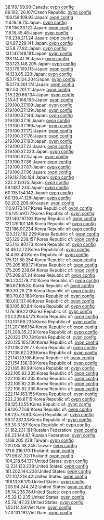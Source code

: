 38.110.109.90:Canada: [ovpn config](vpn/38_110_109_90.ovpn)  
89.102.126.167:Czech Republic: [ovpn config](vpn/89_102_126_167.ovpn)  
106.158.109.93:Japan: [ovpn config](vpn/106_158_109_93.ovpn)  
114.16.19.75:Japan: [ovpn config](vpn/114_16_19_75.ovpn)  
118.106.33.122:Japan: [ovpn config](vpn/118_106_33_122.ovpn)  
118.16.45.48:Japan: [ovpn config](vpn/118_16_45_48.ovpn)  
118.238.211.24:Japan: [ovpn config](vpn/118_238_211_24.ovpn)  
124.87.229.141:Japan: [ovpn config](vpn/124_87_229_141.ovpn)  
125.8.77.82:Japan: [ovpn config](vpn/125_8_77_82.ovpn)  
131.147.148.191:Japan: [ovpn config](vpn/131_147_148_191.ovpn)  
133.114.41.18:Japan: [ovpn config](vpn/133_114_41_18.ovpn)  
133.123.146.205:Japan: [ovpn config](vpn/133_123_146_205.ovpn)  
133.175.199.113:Japan: [ovpn config](vpn/133_175_199_113.ovpn)  
14.133.85.220:Japan: [ovpn config](vpn/14_133_85_220.ovpn)  
153.174.124.204:Japan: [ovpn config](vpn/153_174_124_204.ovpn)  
153.174.201.174:Japan: [ovpn config](vpn/153_174_201_174.ovpn)  
182.50.201.11:Japan: [ovpn config](vpn/182_50_201_11.ovpn)  
218.220.68.134:Japan: [ovpn config](vpn/218_220_68_134.ovpn)  
218.43.108.163:Japan: [ovpn config](vpn/218_43_108_163.ovpn)  
219.100.37.109:Japan: [ovpn config](vpn/219_100_37_109.ovpn)  
219.100.37.129:Japan: [ovpn config](vpn/219_100_37_129.ovpn)  
219.100.37.144:Japan: [ovpn config](vpn/219_100_37_144.ovpn)  
219.100.37.16:Japan: [ovpn config](vpn/219_100_37_16.ovpn)  
219.100.37.169:Japan: [ovpn config](vpn/219_100_37_169.ovpn)  
219.100.37.172:Japan: [ovpn config](vpn/219_100_37_172.ovpn)  
219.100.37.176:Japan: [ovpn config](vpn/219_100_37_176.ovpn)  
219.100.37.193:Japan: [ovpn config](vpn/219_100_37_193.ovpn)  
219.100.37.22:Japan: [ovpn config](vpn/219_100_37_22.ovpn)  
219.100.37.223:Japan: [ovpn config](vpn/219_100_37_223.ovpn)  
219.100.37.3:Japan: [ovpn config](vpn/219_100_37_3.ovpn)  
219.100.37.86:Japan: [ovpn config](vpn/219_100_37_86.ovpn)  
219.100.37.87:Japan: [ovpn config](vpn/219_100_37_87.ovpn)  
219.100.37.96:Japan: [ovpn config](vpn/219_100_37_96.ovpn)  
219.112.180.194:Japan: [ovpn config](vpn/219_112_180_194.ovpn)  
222.2.13.125:Japan: [ovpn config](vpn/222_2_13_125.ovpn)  
59.138.1.235:Japan: [ovpn config](vpn/59_138_1_235.ovpn)  
60.135.154.142:Japan: [ovpn config](vpn/60_135_154_142.ovpn)  
60.139.41.128:Japan: [ovpn config](vpn/60_139_41_128.ovpn)  
92.202.206.40:Japan: [ovpn config](vpn/92_202_206_40.ovpn)  
110.9.173.147:Korea Republic of: [ovpn config](vpn/110_9_173_147.ovpn)  
116.125.69.177:Korea Republic of: [ovpn config](vpn/116_125_69_177.ovpn)  
121.140.197.102:Korea Republic of: [ovpn config](vpn/121_140_197_102.ovpn)  
121.179.101.146:Korea Republic of: [ovpn config](vpn/121_179_101_146.ovpn)  
121.186.97.234:Korea Republic of: [ovpn config](vpn/121_186_97_234.ovpn)  
123.212.182.229:Korea Republic of: [ovpn config](vpn/123_212_182_229.ovpn)  
125.129.239.157:Korea Republic of: [ovpn config](vpn/125_129_239_157.ovpn)  
125.143.80.173:Korea Republic of: [ovpn config](vpn/125_143_80_173.ovpn)  
14.48.12.72:Korea Republic of: [ovpn config](vpn/14_48_12_72.ovpn)  
14.4.93.40:Korea Republic of: [ovpn config](vpn/14_4_93_40.ovpn)  
175.121.50.254:Korea Republic of: [ovpn config](vpn/175_121_50_254.ovpn)  
175.205.169.171:Korea Republic of: [ovpn config](vpn/175_205_169_171.ovpn)  
175.205.236.64:Korea Republic of: [ovpn config](vpn/175_205_236_64.ovpn)  
175.209.67.24:Korea Republic of: [ovpn config](vpn/175_209_67_24.ovpn)  
180.224.179.210:Korea Republic of: [ovpn config](vpn/180_224_179_210.ovpn)  
180.67.105.80:Korea Republic of: [ovpn config](vpn/180_67_105_80.ovpn)  
180.70.29.216:Korea Republic of: [ovpn config](vpn/180_70_29_216.ovpn)  
180.70.83.183:Korea Republic of: [ovpn config](vpn/180_70_83_183.ovpn)  
180.83.137.48:Korea Republic of: [ovpn config](vpn/180_83_137_48.ovpn)  
183.105.80.84:Korea Republic of: [ovpn config](vpn/183_105_80_84.ovpn)  
1.176.189.221:Korea Republic of: [ovpn config](vpn/1_176_189_221.ovpn)  
203.229.64.173:Korea Republic of: [ovpn config](vpn/203_229_64_173.ovpn)  
210.101.89.235:Korea Republic of: [ovpn config](vpn/210_101_89_235.ovpn)  
211.207.166.154:Korea Republic of: [ovpn config](vpn/211_207_166_154.ovpn)  
211.208.35.239:Korea Republic of: [ovpn config](vpn/211_208_35_239.ovpn)  
220.123.170.78:Korea Republic of: [ovpn config](vpn/220_123_170_78.ovpn)  
220.125.105.130:Korea Republic of: [ovpn config](vpn/220_125_105_130.ovpn)  
221.138.229.77:Korea Republic of: [ovpn config](vpn/221_138_229_77.ovpn)  
221.138.62.239:Korea Republic of: [ovpn config](vpn/221_138_62_239.ovpn)  
221.141.19.198:Korea Republic of: [ovpn config](vpn/221_141_19_198.ovpn)  
221.154.136.198:Korea Republic of: [ovpn config](vpn/221_154_136_198.ovpn)  
221.165.88.99:Korea Republic of: [ovpn config](vpn/221_165_88_99.ovpn)  
222.105.82.235:Korea Republic of: [ovpn config](vpn/222_105_82_235.ovpn)  
222.105.82.235:Korea Republic of: [ovpn config](vpn/222_105_82_235.ovpn)  
222.105.82.235:Korea Republic of: [ovpn config](vpn/222_105_82_235.ovpn)  
222.105.82.235:Korea Republic of: [ovpn config](vpn/222_105_82_235.ovpn)  
222.114.163.155:Korea Republic of: [ovpn config](vpn/222_114_163_155.ovpn)  
222.238.87.15:Korea Republic of: [ovpn config](vpn/222_238_87_15.ovpn)  
58.125.13.55:Korea Republic of: [ovpn config](vpn/58_125_13_55.ovpn)  
58.126.77.69:Korea Republic of: [ovpn config](vpn/58_126_77_69.ovpn)  
58.225.78.80:Korea Republic of: [ovpn config](vpn/58_225_78_80.ovpn)  
59.17.237.33:Korea Republic of: [ovpn config](vpn/59_17_237_33.ovpn)  
59.30.3.157:Korea Republic of: [ovpn config](vpn/59_30_3_157.ovpn)  
31.162.231.191:Russian Federation: [ovpn config](vpn/31_162_231_191.ovpn)  
89.23.144.87:Russian Federation: [ovpn config](vpn/89_23_144_87.ovpn)  
1.168.205.228:Taiwan: [ovpn config](vpn/1_168_205_228.ovpn)  
220.135.38.248:Taiwan: [ovpn config](vpn/220_135_38_248.ovpn)  
171.6.216.170:Thailand: [ovpn config](vpn/171_6_216_170.ovpn)  
171.96.81.32:Thailand: [ovpn config](vpn/171_96_81_32.ovpn)  
104.218.54.137:United States: [ovpn config](vpn/104_218_54_137.ovpn)  
13.231.133.238:United States: [ovpn config](vpn/13_231_133_238.ovpn)  
161.202.144.236:United States: [ovpn config](vpn/161_202_144_236.ovpn)  
172.107.219.42:United States: [ovpn config](vpn/172_107_219_42.ovpn)  
198.13.36.179:United States: [ovpn config](vpn/198_13_36_179.ovpn)  
208.94.244.242:United States: [ovpn config](vpn/208_94_244_242.ovpn)  
35.74.236.78:United States: [ovpn config](vpn/35_74_236_78.ovpn)  
45.32.13.235:United States: [ovpn config](vpn/45_32_13_235.ovpn)  
45.76.147.33:United States: [ovpn config](vpn/45_76_147_33.ovpn)  
1.55.114.59:Viet Nam: [ovpn config](vpn/1_55_114_59.ovpn)  
27.3.131.191:Viet Nam: [ovpn config](vpn/27_3_131_191.ovpn)  
